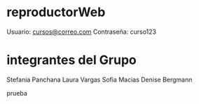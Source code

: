 # reproductorWeb

Usuario: cursos@correo.com
Contraseña: curso123

# integrantes del Grupo

Stefania Panchana
Laura Vargas
Sofia Macias
Denise Bergmann

prueba
